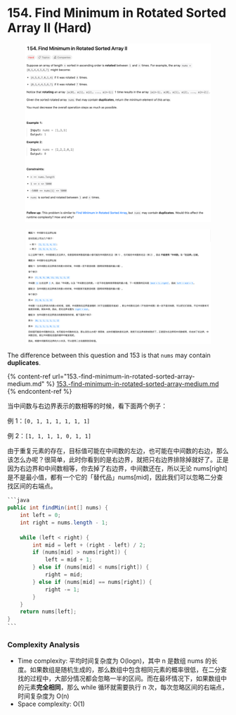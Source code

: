 # 154. Find Minimum in Rotated Sorted Array II (Hard)

<figure><img src="../../../.gitbook/assets/image (24) (1).png" alt=""><figcaption></figcaption></figure>

<figure><img src="../../../.gitbook/assets/image (25) (1).png" alt=""><figcaption></figcaption></figure>

The difference between this question and 153 is that `nums` may contain **duplicates**.

{% content-ref url="153.-find-minimum-in-rotated-sorted-array-medium.md" %}
[153.-find-minimum-in-rotated-sorted-array-medium.md](153.-find-minimum-in-rotated-sorted-array-medium.md)
{% endcontent-ref %}

当中间数与右边界表示的数相等的时候，看下面两个例子：

例 1：`[0, 1, 1, 1, 1, 1, 1]`

例 2：`[1, 1, 1, 1, 0, 1, 1]`

由于重复元素的存在，目标值可能在中间数的左边，也可能在中间数的右边，那么该怎么办呢？很简单，此时你看到的是右边界，就把只右边界排除掉就好了。正是因为右边界和中间数相等，你去掉了右边界，中间数还在，所以无论 nums\[right]是不是最小值，都有一个它的「替代品」nums\[mid]，因此我们可以忽略二分查找区间的右端点。

````java
```java
public int findMin(int[] nums) {
    int left = 0;
    int right = nums.length - 1;

    while (left < right) {
        int mid = left + (right - left) / 2;
        if (nums[mid] > nums[right]) {
            left = mid + 1;
        } else if (nums[mid] < nums[right]) {
            right = mid;
        } else if (nums[mid] == nums[right]) {
            right -= 1;
        }
    }
    return nums[left];
}
```
````

### Complexity Analysis

* Time complexity: 平均时间复杂度为 O(log⁡n)，其中 n 是数组 nums 的长度。如果数组是随机生成的，那么数组中包含相同元素的概率很低，在二分查找的过程中，大部分情况都会忽略一半的区间。而在最坏情况下，如果数组中的元素**完全相同**，那么 while 循环就需要执行 n 次，每次忽略区间的右端点，时间复杂度为 O(n)
* Space complexity: O(1)
